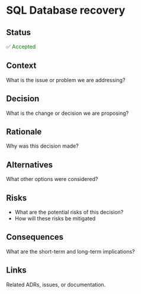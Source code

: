 
# SQL Database recovery

## Status

✅ <font color="green">Accepted </font>

## Context

What is the issue or problem we are addressing?

## Decision

What is the change or decision we are proposing?

## Rationale

Why was this decision made?

## Alternatives

What other options were considered?

## Risks

- What are the potential risks of this decision?
- How will these risks be mitigated

## Consequences

What are the short-term and long-term implications?

## Links

Related ADRs, issues, or documentation.
